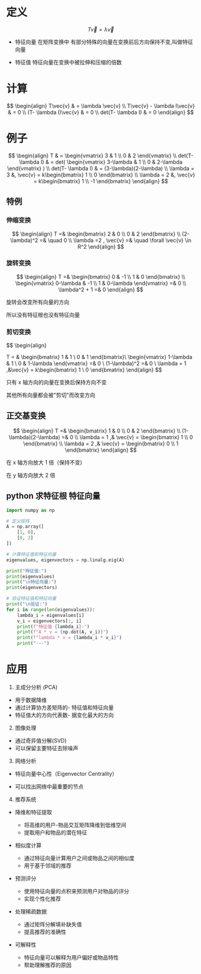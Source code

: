 # 定义

$$
T\vec{v} = \lambda\vec{v}
$$

- 特征向量
  在矩阵变换中 有部分特殊的向量在变换前后方向保持不变,叫做特征向量

- 特征值
  特征向量在变换中被拉伸和压缩的倍数

# 计算

$$
\begin{align}
T\vec{v}  & = \lambda \vec{v} \\
T\vec{v} -  \lambda I\vec{v} & = 0 \\
(T- \lambda I)\vec{v} & = 0 \\
det(T- \lambda I) & = 0
\end{align}
$$

# 例子

$$
\begin{align}
T & = \begin{vmatrix}
3 & 1 \\
0 & 2
\end{vmatrix} \\
det(T- \lambda I) & = det(
\begin{vmatrix}
3-\lambda & 1 \\
0 & 2-\lambda
\end{vmatrix}
) \\
det(T- \lambda I) & = (3-\lambda)(2-\lambda) \\
\lambda = 3 &,  \vec{v} = k\begin{bmatrix} 1 \\ 0 \end{bmatrix} \\
\lambda = 2 &, \vec{v} = k\begin{bmatrix} 1 \\ -1 \end{bmatrix}
\end{align}
$$

## 特例

### 伸缩变换

$$
\begin{align}
T =&
\begin{bmatrix}
2 & 0 \\
0 & 2
\end{bmatrix} \\
(2-\lambda)^2 =& \quad 0 \\
\lambda =2 , \vec{v} =& \quad \forall \vec{v} \in R^2
\end{align}
$$

### 旋转变换

$$
\begin{align}
T =&
\begin{bmatrix}
0 & -1 \\
1 & 0
\end{bmatrix} \\
\begin{vmatrix}
0-\lambda & -1 \\
1 & 0-\lambda
\end{vmatrix} =& 0 \\
\lambda^2 + 1 =& 0
\end{align}
$$

旋转会改变所有向量的方向

所以没有特征根也没有特征向量

### 剪切变换

$$
\begin{align}

T = &
\begin{bmatrix}
1 & 1 \\
0 & 1
\end{bmatrix}\\
\begin{vmatrix}
1-\lambda & 1 \\
0 & 1-\lambda
\end{vmatrix} =& 0 \\
(1-\lambda)^2 =& 0 \\
\lambda = 1 ,&\vec{v} = k\begin{bmatrix} 1 \\ 0 \end{bmatrix}
\end{align}
$$

只有 x 轴方向的向量在变换后保持方向不变

其他所有向量都会被"剪切"而改变方向

## 正交基变换

$$
\begin{align}
T =&
\begin{bmatrix}
1 & 0 \\
0 & 2
\end{bmatrix} \\
(1-\lambda)(2-\lambda) =& 0 \\
\lambda = 1 ,& \vec{v} =
\begin{bmatrix} 1 \\ 0 \end{bmatrix} \\
\lambda = 2 ,& \vec{v} =
\begin{bmatrix} 0 \\ 1 \end{bmatrix}
\end{align}
$$

在 x 轴方向放大 1 倍（保持不变)

在 y 轴方向放大 2 倍

## python 求特征根 特征向量

```python
import numpy as np

# 定义矩阵
A = np.array([
    [1, 0],
    [0, 2]
])

# 计算特征值和特征向量
eigenvalues, eigenvectors = np.linalg.eig(A)

print("特征值:")
print(eigenvalues)
print("\n特征向量:")
print(eigenvectors)

# 验证特征值和特征向量
print("\n验证:")
for i in range(len(eigenvalues)):
    lambda_i = eigenvalues[i]
    v_i = eigenvectors[:, i]
    print(f"特征值 {lambda_i}:")
    print(f"A * v = {np.dot(A, v_i)}")
    print(f"lambda * v = {lambda_i * v_i}")
    print("---")

```

# 应用

1. 主成分分析 (PCA)

- 用于数据降维
- 通过计算协方差矩阵的- 特征值和特征向量
- 特征值大的方向代表数- 据变化最大的方向

2. 图像处理

- 通过奇异值分解(SVD)
- 可以保留主要特征去除噪声

3. 网络分析

- 特征向量中心性（Eigenvector Centrality）

- 可以找出网络中最重要的节点

4. 推荐系统

- 降维和特征提取

  - 将高维的用户-物品交互矩阵降维到低维空间
  - 提取用户和物品的潜在特征

- 相似度计算

  - 通过特征向量计算用户之间或物品之间的相似度
  - 用于基于邻域的推荐

- 预测评分

  - 使用特征向量的点积来预测用户对物品的评分
  - 实现个性化推荐

- 处理稀疏数据

  - 通过矩阵分解填补缺失值
  - 提高推荐的准确性

- 可解释性
  - 特征向量可以解释为用户偏好或物品特性
  - 帮助理解推荐的原因
